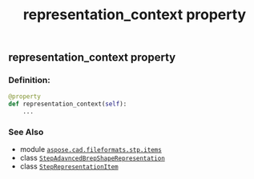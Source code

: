 ﻿---
title: representation_context property
second_title: Aspose.CAD for Python via .NET API References
description: 
type: docs
weight: 60
url: /python-net/aspose.cad.fileformats.stp.items/stepadavncedbrepshaperepresentation/representation_context/
is_root: false
---

## representation_context property

### Definition:
```python
@property
def representation_context(self):
    ...
```

### See Also
* module [`aspose.cad.fileformats.stp.items`](../../)
* class [`StepAdavncedBrepShapeRepresentation`](/cad/python-net/aspose.cad.fileformats.stp.items/stepadavncedbrepshaperepresentation)
* class [`StepRepresentationItem`](/cad/python-net/aspose.cad.fileformats.stp.items/steprepresentationitem)
